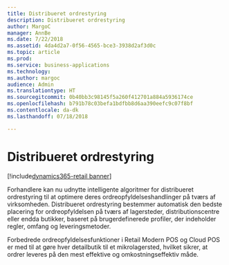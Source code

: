 ```yaml
---
title: Distribueret ordrestyring
description: Distribueret ordrestyring
author: MargoC
manager: AnnBe
ms.date: 7/22/2018
ms.assetid: 4da4d2a7-0f56-4565-bce3-3938d2af3d0c
ms.topic: article
ms.prod: 
ms.service: business-applications
ms.technology: 
ms.author: margoc
audience: Admin
ms.translationtype: HT
ms.sourcegitcommit: 0b40bb3c98145f5a260f412701a884a5936174ce
ms.openlocfilehash: b791b78c03befa1bdfbb8d6aa390eefc9c07f8bf
ms.contentlocale: da-dk
ms.lasthandoff: 07/18/2018

---
```

#  <a name="distributed-order-management"></a>Distribueret ordrestyring

[!include[dynamics365-retail banner](../includes/dynamics365-retail.md)]






Forhandlere kan nu udnytte intelligente algoritmer for distribueret ordrestyring til at optimere deres ordreopfyldelseshandlinger på tværs af virksomheden. Distribueret ordrestyring bestemmer automatisk den bedste placering for ordreopfyldelsen på tværs af lagersteder, distributionscentre eller endda butikker, baseret på brugerdefinerede profiler, der indeholder regler, omfang og leveringsmetoder.

Forbedrede ordreopfyldelsesfunktioner i Retail Modern POS og Cloud POS er med til at gøre hver detailbutik til et mikrolagersted, hvilket sikrer, at ordrer leveres på den mest effektive og omkostningseffektiv måde.

